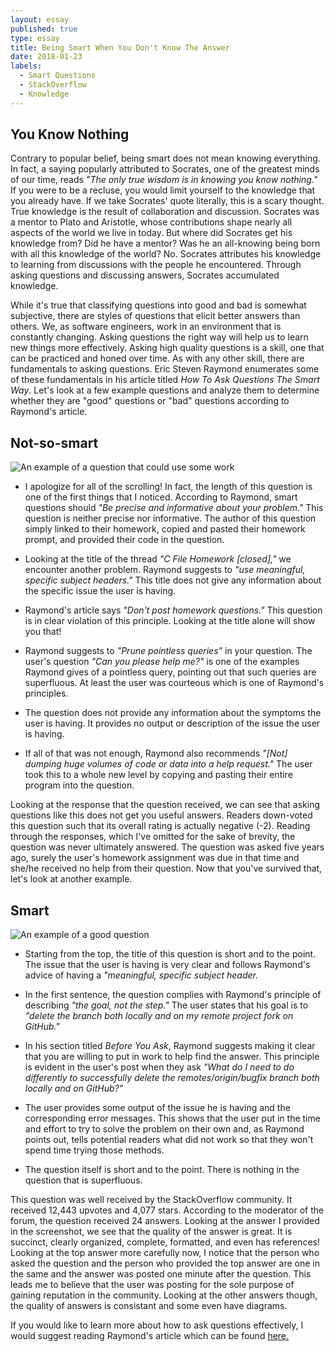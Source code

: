 ```yaml
---
layout: essay
published: true
type: essay
title: Being Smart When You Don't Know The Answer
date: 2018-01-23
labels:
  - Smart Questions
  - StackOverflow
  - Knowledge
---
```


## You Know Nothing

Contrary to popular belief, being smart does not mean knowing everything. In fact, a saying popularly attributed to Socrates, one of the greatest minds of our time, reads *"The only true wisdom is in knowing you know nothing."* If you were to be a recluse, you would limit yourself to the knowledge that you already have. If we take Socrates' quote literally, this is a scary thought. True knowledge is the result of collaboration and discussion. Socrates was a mentor to Plato and Aristotle, whose contributions shape nearly all aspects of the world we live in today. But where did Socrates get his knowledge from? Did he have a mentor? Was he an all-knowing being born with all this knowledge of the world? No. Socrates attributes his knowledge to learning from discussions with the people he encountered. Through asking questions and discussing answers, Socrates accumulated knowledge.

While it's true that classifying questions into good and bad is somewhat subjective, there are styles of questions that elicit better answers than others. We, as software engineers, work in an environment that is constantly changing. Asking questions the right way will help us to learn new things more effectively. Asking high quality questions is a skill, one that can be practiced and honed over time. As with any other skill, there are fundamentals to asking questions. Eric Steven Raymond enumerates some of these fundamentals in his article titled *How To Ask Questions The Smart Way*. Let's look at a few example questions and analyze them to determine whether they are "good" questions or "bad" questions according to Raymond's article.

## Not-so-smart

<img class="ui fluid centered rounded image" src="/images/not-so-smart_question.png" alt="An example of a question that could use some work">

* I apologize for all of the scrolling! In fact, the length of this question is one of the first things that I noticed. According to Raymond, smart questions should *"Be precise and informative about your problem."* This question is neither precise nor informative. The author of this question simply linked to their homework, copied and pasted their homework prompt, and provided their code in the question.

* Looking at the title of the thread *"C File Homework [closed],"* we encounter another problem. Raymond suggests to *"use meaningful, specific subject headers."* This title does not give any information about the specific issue the user is having.

* Raymond's article says *"Don't post homework questions."* This question is in clear violation of this principle. Looking at the title alone will show you that!

* Raymond suggests to *"Prune pointless queries"* in your question. The user's question *"Can you please help me?"* is one of the examples Raymond gives of a pointless query, pointing out that such queries are superfluous. At least the user was courteous which is one of Raymond's principles.

* The question does not provide any information about the symptoms the user is having. It provides no output or description of the issue the user is having.

* If all of that was not enough, Raymond also recommends *"[Not] dumping huge volumes of code or data into a help request."* The user took this to a whole new level by copying and pasting their entire program into the question.

Looking at the response that the question received, we can see that asking questions like this does not get you useful answers. Readers down-voted this question such that its overall rating is actually negative (-2). Reading through the responses, which I've omitted for the sake of brevity, the question was never ultimately answered. The question was asked five years ago, surely the user's homework assignment was due in that time and she/he received no help from their question. Now that you've survived that, let's look at another example.

## Smart

<img class="ui centered rounded image" src="/images/smart_question.png" alt="An example of a good question">

* Starting from the top, the title of this question is short and to the point. The issue that the user is having is very clear and follows Raymond's advice of having a *"meaningful, specific subject header.*

* In the first sentence, the question complies with Raymond's principle of describing *"the goal, not the step."* The user states that his goal is to *"delete the branch both locally and on my remote project fork on GitHub."*

* In his section titled *Before You Ask*, Raymond suggests making it clear that you are willing to put in work to help find the answer. This principle is evident in the user's post when they ask *"What do I need to do differently to successfully delete the remotes/origin/bugfix branch both locally and on GitHub?"*

* The user provides some output of the issue he is having and the corresponding error messages. This shows that the user put in the time and effort to try to solve the problem on their own and, as Raymond points out, tells potential readers what did not work so that they won't spend time trying those methods.

* The question itself is short and to the point. There is nothing in the question that is superfluous.

This question was well received by the StackOverflow community. It received 12,443 upvotes and 4,077 stars. According to the moderator of the forum, the question received 24 answers. Looking at the answer I provided in the screenshot, we see that the quality of the answer is great. It is succinct, clearly organized, complete, formatted, and even has references! Looking at the top answer more carefully now, I notice that the person who asked the question and the person who provided the top answer are one in the same and the answer was posted one minute after the question. This leads me to believe that the user was posting for the sole purpose of gaining reputation in the community. Looking at the other answers though, the quality of answers is consistant and some even have diagrams.

If you would like to learn more about how to ask questions effectively, I would suggest reading Raymond's article which can be found [here.](http://www.catb.org/esr/faqs/smart-questions.html)
